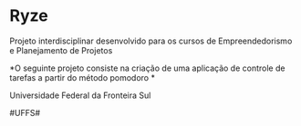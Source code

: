 # Ryze
Projeto interdisciplinar desenvolvido para os cursos de Empreendedorismo e Planejamento de Projetos


*O seguinte projeto consiste na criação de uma aplicação de controle de tarefas a partir do método pomodoro *


Universidade Federal da Fronteira Sul 

#UFFS#
